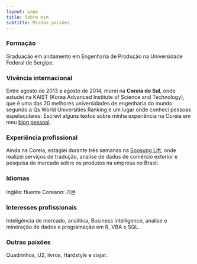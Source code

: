 ```yaml
---
layout: page
title: Sobre mim
subtitle: Minhas paixões
---
```


### Formação
Graduação em andamento em Engenharia de Produção na Universidade Federal de Sergipe.

### Vivência internacional
Entre agosto de 2013 a agosto de 2014, morei na **Coreia do Sul**, onde estudei na KAIST (Korea Advanced Institute of Science and Technology), que é uma das 20 melhores universidades de engenharia do mundo segundo a Qs World Universities Ranking e um lugar onde conheci pessoas espetaculares. Escrevi alguns textos sobre minha experiência na Coreia em meu [blog pessoal](https://sillasgonzaga.wordpress.com/).

### Experiência profissional
Ainda na Coreia, estagiei durante três semanas na [Soosung Lift](http://soosung.com/eng/main.php), onde realizei serviços de tradução, analise de dados de comércio exterior e pesquisa de mercado sobre os produtos na empresa no Brasil.

### Idiomas
Inglês: fluente
Coreano: 기본

### Interesses profissionais
Inteligência de mercado, analítica, Business intelligence, analise e mineração de dados e programação em R, VBA e SQL.

### Outras paixões
Quadrinhos, U2, livros, Hardstyle e viajar.
